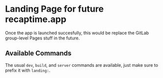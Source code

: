 # Landing Page for future recaptime.app

Once the app is launched succesfully, this would be replace the GitLab group-level Pages stuff in the future.

## Available Commands

The usual `dev`, `build`, and `server` commands are available, just make sure to prefix it with `landing:`.